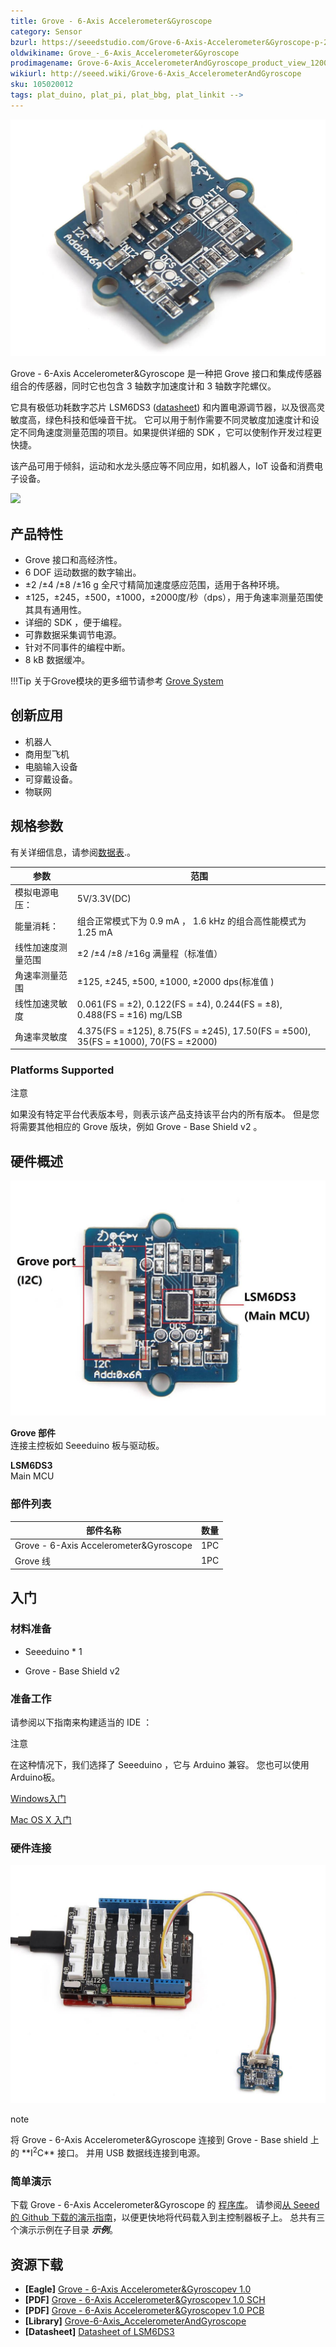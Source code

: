 ```yaml
---
title: Grove - 6-Axis Accelerometer&Gyroscope
category: Sensor
bzurl: https://seeedstudio.com/Grove-6-Axis-Accelerometer&Gyroscope-p-2606.html
oldwikiname: Grove_-_6-Axis_Accelerometer&Gyroscope
prodimagename: Grove-6-Axis_AccelerometerAndGyroscope_product_view_1200_s.jpg
wikiurl: http://seeed.wiki/Grove-6-Axis_AccelerometerAndGyroscope
sku: 105020012
tags: plat_duino, plat_pi, plat_bbg, plat_linkit -->
---
```


<!-- tags: io_3v3, io_5v, grove_i2c, grove_analog, grove_digital, grove_uart, plat_duino, plat_bbg, plat_pi, plat_wio, plat_linkit -->

![](https://raw.githubusercontent.com/SeeedDocument/Grove-6-Axis_AccelerometerAndGyroscope/master/img/Grove-6-Axis_AccelerometerAndGyroscope_product_view_1200_s.jpg)

Grove - 6-Axis Accelerometer&Gyroscope 是一种把 Grove 接口和集成传感器组合的传感器，同时它也包含 3 轴数字加速度计和 3 轴数字陀螺仪。


它具有极低功耗数字芯片 LSM6DS3 ([datasheet](https://raw.githubusercontent.com/SeeedDocument/Grove-6-Axis_AccelerometerAndGyroscope/master/res/LSM6DS3TR.pdf)) 和内置电源调节器，以及很高灵敏度高，绿色科技和低噪音干扰。 它可以用于制作需要不同灵敏度加速度计和设定不同角速度测量范围的项目。如果提供详细的 SDK ，它可以使制作开发过程更快捷。

该产品可用于倾斜，运动和水龙头感应等不同应用，如机器人，IoT 设备和消费电子设备。

[![](https://github.com/SeeedDocument/wiki_chinese/raw/master/docs/images/click_to_buy.PNG)](https://item.taobao.com/item.htm?spm=a1z10.3-c.w4002-11172317909.10.403b31cctuXbqP&id=531757615410)

产品特性
--------

- Grove 接口和高经济性。
- 6 DOF 运动数据的数字输出。
- ±2 /±4 /±8 /±16 g 全尺寸精简加速度感应范围，适用于各种环境。
- ±125，±245，±500，±1000，±2000度/秒（dps），用于角速率测量范围使其具有通用性。
- 详细的 SDK ，便于编程。
- 可靠数据采集调节电源。
- 针对不同事件的编程中断。
- 8 kB 数据缓冲。

!!!Tip
    关于Grove模块的更多细节请参考 [Grove System](http://seeed.wiki/Grove_System/)

创新应用
-----------------

-   机器人
-   商用型飞机
-   电脑输入设备
-   可穿戴设备。
-   物联网

规格参数
--------------


有关详细信息，请参阅[数据表](https://raw.githubusercontent.com/SeeedDocument/Grove-6-Axis_AccelerometerAndGyroscope/master/res/LSM6DS3TR.pdf).。

| 参数                            | 范围                                                                               |
|---------------------------------------|--------------------------------------------------------------------------------------|
| 模拟电源电压：                | 5V/3.3V(DC)                                                                          |
| 能量消耗：                    | 组合正常模式下为 0.9 mA ， 1.6 kHz 的组合高性能模式为 1.25 mA |
| 线性加速度测量范围 |  ±2 /±4 /±8 /±16g 满量程（标准值）                                           |
| 角速率测量范围        | ±125, ±245, ±500, ±1000, ±2000 dps(标准值 )                                    |
| 线性加速灵敏度       | 0.061(FS = ±2), 0.122(FS = ±4), 0.244(FS = ±8), 0.488(FS = ±16) mg/LSB               |
| 角速率灵敏度              | 4.375(FS = ±125), 8.75(FS = ±245), 17.50(FS = ±500), 35(FS = ±1000), 70(FS = ±2000)  |

### Platforms Supported

<div class="admonition note">
<p class="admonition-title">注意</p>
如果没有特定平台代表版本号，则表示该产品支持该平台内的所有版本。 但是您将需要其他相应的 Grove 版块，例如 Grove - Base Shield v2 。
</div>

硬件概述
-----------------

![](https://raw.githubusercontent.com/SeeedDocument/Grove-6-Axis_AccelerometerAndGyroscope/master/img/Grove-6-Axis_AccelerometerAndGyroscope_components_view_1200_s.jpg)

**Grove 部件**   
连接主控板如 Seeeduino 板与驱动板。

**LSM6DS3**   
Main MCU

### **部件列表**

| 部件名称                            | 数量 |
|----------------------------------------|----------|
| Grove - 6-Axis Accelerometer&Gyroscope | 1PC      |
| Grove 线                             | 1PC      |

入门
-----------

### **材料准备**

-   Seeeduino * 1

-   Grove - Base Shield v2

### **准备工作**

请参阅以下指南来构建适当的 IDE ：

<div class="admonition note">
<p class="admonition-title">注意</p>
在这种情况下，我们选择了 Seeeduino ，它与 Arduino 兼容。 您也可以使用 Arduino板。
</div>

[Windows入门](/Seeeduino_v4.2#Getting_Started_on_Windows)

[ Mac OS X 入门](/Seeeduino_v4.2#Getting_Started_on_Mac_OS_X)

### **硬件连接**

![](https://raw.githubusercontent.com/SeeedDocument/Grove-6-Axis_AccelerometerAndGyroscope/master/img/Grove-6-Axis_AccelerometerAndGyroscope_demo_connection_1200_s.jpg)

<div class="admonition note">
<p class="admonition-title">note</p>
将 Grove - 6-Axis Accelerometer&Gyroscope 连接到 Grove - Base shield 上的 **I<sup>2</sup>C** 接口。 并用 USB 数据线连接到电源。
</div>

### **简单演示**

下载 Grove - 6-Axis Accelerometer&Gyroscope 的 [程序库](https://github.com/Seeed-Studio/Accelerometer_And_Gyroscope_LSM6DS3)。 请参阅[从 Seeed 的 Github 下载的演示指南](/Guide_to_use_demos_downloaded_from_Seeed's_Github)，以便更快地将代码载入到主控制器板子上。 总共有三个演示示例在子目录 ***示例***。

资源下载
---------

- **[Eagle]** [Grove - 6-Axis Accelerometer&Gyroscopev 1.0](https://github.com/SeeedDocument/Grove-6-Axis_AccelerometerAndGyroscope/raw/master/res/Grove%20-%206-Axis%20AccelerometerGyroscopev1.0.zip)
- **[PDF]** [Grove - 6-Axis Accelerometer&Gyroscopev 1.0 SCH](https://github.com/SeeedDocument/Grove-6-Axis_AccelerometerAndGyroscope/raw/master/res/Grove%20-%206-Axis%20Accelerometer%26Gyroscope%20v1.0-SCH.zip)
- **[PDF]** [Grove - 6-Axis Accelerometer&Gyroscopev 1.0 PCB](https://github.com/SeeedDocument/Grove-6-Axis_AccelerometerAndGyroscope/raw/master/res/Grove%20-%206-Axis%20Accelerometer%26Gyroscope%20v1.0_PCB.pdf)
-  **[Library]** [Grove-6-Axis_AccelerometerAndGyroscope](https://github.com/Seeed-Studio/Accelerometer_And_Gyroscope_LSM6DS3)
-  **[Datasheet]** [Datasheet of LSM6DS3](https://raw.githubusercontent.com/SeeedDocument/Grove-6-Axis_AccelerometerAndGyroscope/master/res/LSM6DS3TR.pdf)


<!-- This Markdown file was created from http://www.seeedstudio.com/wiki/Grove_-_6-Axis_Accelerometer&Gyroscope -->
